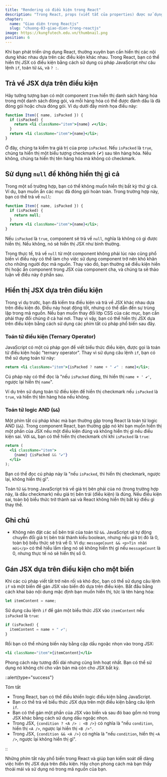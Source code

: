 ```yaml
---
title: "Rendering có điều kiện trong React"
description: "Trong React, props (viết tắt của properties) được sử dụng để truyền thông tin giữa các component. Mọi component cha có thể truyền thông tin đến các component con của nó bằng cách cung cấp chúng props"
chapter:
  name: "Giao diện trong Reactjs"
  slug: "chuong-03-giao-dien-trong-reactjs"
image: https://kungfutech.edu.vn/thumbnail.png
position: 6
---
```


Khi bạn phát triển ứng dụng React, thường xuyên bạn cần hiển thị các nội dung khác nhau dựa trên các điều kiện khác nhau. Trong React, bạn có thể hiển thị JSX có điều kiện bằng cách sử dụng cú pháp JavaScript như câu lệnh `if`, toán tử `&&`, và `? :`.

## Trả về JSX dựa trên điều kiện

Hãy tưởng tượng bạn có một component `Item` hiển thị danh sách hàng hóa trong một danh sách đóng gói, và mỗi hàng hóa có thể được đánh dấu là đã đóng gói hoặc chưa đóng gói. Ví dụ dưới đây minh họa điều này:

```jsx
function Item({ name, isPacked }) {
  if (isPacked) {
    return <li className="item">{name} ✔</li>;
  }
  return <li className="item">{name}</li>;
}
```

Ở đây, chúng ta kiểm tra giá trị của prop `isPacked`. Nếu `isPacked` là `true`, chúng ta hiển thị một biểu tượng checkmark (✔) sau tên hàng hóa. Nếu không, chúng ta hiển thị tên hàng hóa mà không có checkmark.

## Sử dụng `null` để không hiển thị gì cả

Trong một số trường hợp, bạn có thể không muốn hiển thị bất kỳ thứ gì cả. Ví dụ, bạn muốn ẩn các mục đã đóng gói hoàn toàn. Trong trường hợp này, bạn có thể trả về `null`:

```jsx
function Item({ name, isPacked }) {
  if (isPacked) {
    return null;
  }
  return <li className="item">{name}</li>;
}
```

Nếu `isPacked` là `true`, component sẽ trả về `null`, nghĩa là không có gì được hiển thị. Nếu không, nó sẽ hiển thị JSX như bình thường.

Trong thực tế, trả về `null` từ một component không phải lúc nào cũng phổ biến vì điều này có thể làm cho việc sử dụng component trở nên khó khăn cho những người đọc mã nguồn. Thay vào đó, bạn thường sẽ điều kiện hiển thị hoặc ẩn component trong JSX của component cha, và chúng ta sẽ thảo luận về điều này ở phần sau.

## Hiển thị JSX dựa trên điều kiện

Trong ví dụ trước, bạn đã kiểm tra điều kiện và trả về JSX khác nhau dựa trên điều kiện đó. Điều này hoạt động tốt, nhưng có thể dẫn đến sự trùng lặp trong mã nguồn. Nếu bạn muốn thay đổi lớp CSS của các mục, bạn cần phải thay đổi chúng ở cả hai nơi. Thay vì vậy, bạn có thể hiển thị JSX dựa trên điều kiện bằng cách sử dụng các phím tắt cú pháp phổ biến sau đây.

### Toán tử điều kiện (Ternary Operator)

JavaScript có một cú pháp gọn để viết biểu thức điều kiện, được gọi là toán tử điều kiện hoặc "ternary operator". Thay vì sử dụng câu lệnh `if`, bạn có thể sử dụng toán tử này:

```jsx
return <li className="item">{isPacked ? name + " ✔" : name}</li>;
```

Cú pháp này có thể đọc là "nếu `isPacked` đúng, thì hiển thị `name + ' ✔'`, ngược lại hiển thị `name`".

Ví dụ trên sử dụng toán tử điều kiện để hiển thị checkmark nếu `isPacked` là `true`, và hiển thị tên hàng hóa nếu không.

### Toán tử logic AND (`&&`)

Một phím tắt cú pháp khác mà bạn thường gặp trong React là toán tử logic AND (`&&`). Trong component React, bạn thường gặp nó khi bạn muốn hiển thị một phần của JSX nếu một điều kiện đúng và không hiển thị gì nếu điều kiện sai. Với `&&`, bạn có thể hiển thị checkmark chỉ khi `isPacked` là `true`:

```jsx
return (
  <li className="item">
    {name} {isPacked && "✔"}
  </li>
);
```

Bạn có thể đọc cú pháp này là "nếu `isPacked`, thì hiển thị checkmark, ngược lại, không hiển thị gì".

Toán tử `&&` trong JavaScript trả về giá trị bên phải của nó (trong trường hợp này, là dấu checkmark) nếu giá trị bên trái (điều kiện) là đúng. Nếu điều kiện sai, toàn bộ biểu thức trở thành sai và React không hiển thị bất kỳ điều gì thay thế.

## Ghi chú

- Không nên đặt các số bên trái của toán tử `&&`. JavaScript sẽ tự động chuyển đổi giá trị bên trái thành kiểu boolean, nhưng nếu giá trị đó là 0, toàn bộ biểu thức sẽ trả về 0. Ví dụ: `messageCount && <p>Tin nhắn mới</p>` có thể hiểu lầm rằng nó sẽ không hiển thị gì nếu `messageCount` là 0, nhưng thực tế nó sẽ hiển thị số 0.

## Gán JSX dựa trên điều kiện cho một biến

Khi các cú pháp viết tắt trở nên rối và khó đọc, bạn có thể sử dụng câu lệnh `if` và một biến để gán JSX vào biến đó dựa trên điều kiện. Bắt đầu bằng cách khai báo nội dung mặc định bạn muốn hiển thị, tức là tên hàng hóa:

```jsx
let itemContent = name;
```

Sử dụng câu lệnh `if` để gán một biểu thức JSX vào `itemContent` nếu `isPacked` là `true`:

```jsx
if (isPacked) {
  itemContent = name + " ✔";
}
```

Rồi bạn có thể nhúng biến này bằng cặp dấu ngoặc nhọn vào trong JSX:

```jsx
<li className="item">{itemContent}</li>
```

Phong cách này tương đối dài nhưng cũng linh hoạt nhất. Bạn có thể sử dụng nó không chỉ cho văn bản mà còn cho JSX bất kỳ.

::alert{type="success"}

Tóm tắt

- Trong React, bạn có thể điều khiển logic điều kiện bằng JavaScript.
- Bạn có thể trả về biểu thức JSX dựa trên một điều kiện bằng câu lệnh `if`.
- Bạn có thể gán một phần của JSX vào biến và sau đó bao gồm nó trong JSX khác bằng cách sử dụng dấu ngoặc nhọn.
- Trong JSX, `{condition ? <A /> : <B />}` có nghĩa là "nếu `condition`, hiển thị `<A />`, ngược lại hiển thị `<B />"`.
- Trong JSX, `{condition && <A />}` có nghĩa là "nếu `condition`, hiển thị `<A />`, ngược lại không hiển thị gì".

::

Những phím tắt này phổ biến trong React và giúp bạn kiểm soát dễ dàng việc hiển thị JSX dựa trên điều kiện. Hãy chọn phong cách mà bạn thấy thoải mái và sử dụng nó trong mã nguồn của bạn.
